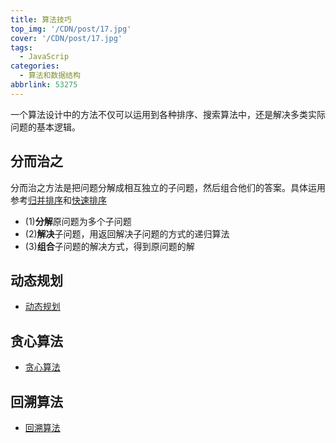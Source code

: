 ```yaml
---
title: 算法技巧
top_img: '/CDN/post/17.jpg'
cover: '/CDN/post/17.jpg'
tags:
  - JavaScrip
categories:
  - 算法和数据结构
abbrlink: 53275
---
```


一个算法设计中的方法不仅可以运用到各种排序、搜索算法中，还是解决多类实际问题的基本逻辑。

<!-- more -->

## 分而治之
分而治之方法是把问题分解成相互独立的子问题，然后组合他们的答案。具体运用参考[归并排序](/posts/51816)和[快速排序](/posts/7837)

- (1)**分解**原问题为多个子问题
- (2)**解决**子问题，用返回解决子问题的方式的递归算法
- (3)**组合**子问题的解决方式，得到原问题的解

## 动态规划

- [动态规划](/posts/55046)

## 贪心算法

- [贪心算法]()

## 回溯算法

- [回溯算法]()
